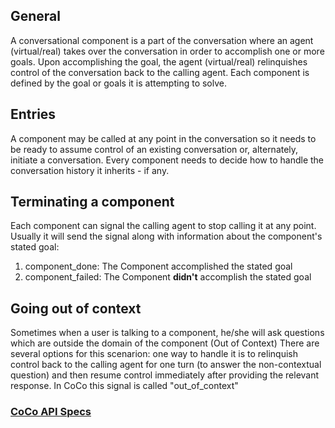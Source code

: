 
## General
A conversational component is a part of the conversation where an agent (virtual/real) takes over the conversation in order to accomplish one or more goals. Upon accomplishing the goal, the agent (virtual/real) relinquishes control of the conversation back to the calling agent.
Each component is defined by the goal or goals it is attempting to solve.

## Entries
A component may be called at any point in the conversation so it needs to be ready to assume control of an existing conversation or, alternately, initiate a conversation.
Every component needs to decide how to handle the conversation history it inherits - if any.

## Terminating a component
Each component can signal the calling agent to stop calling it at any point.
Usually it will send the signal along with information about the component's stated goal:
1. component_done: The Component accomplished the stated goal
2. component_failed: The Component **didn't** accomplish the stated goal

## Going out of context
Sometimes when a user is talking to a component, he/she will ask questions which are outside the domain of the component (Out of Context)
There are several options for this scenarion: one way to handle it is to relinquish control back to the calling agent for one turn (to answer the non-contextual question) and then resume control immediately after providing the relevant response.
In CoCo this signal is called "out_of_context"




### [CoCo API Specs](/api)
